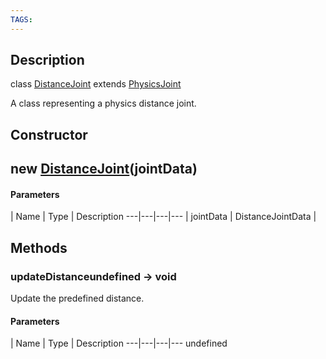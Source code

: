```yaml
---
TAGS:
---
```

## Description

class [DistanceJoint](/classes/2.4/DistanceJoint) extends [PhysicsJoint](/classes/2.4/PhysicsJoint)

A class representing a physics distance joint.

## Constructor

## new [DistanceJoint](/classes/2.4/DistanceJoint)(jointData)



#### Parameters
 | Name | Type | Description
---|---|---|---
 | jointData | DistanceJointData | 

## Methods

### updateDistanceundefined &rarr; void

Update the predefined distance.

#### Parameters
 | Name | Type | Description
---|---|---|---
undefined
